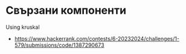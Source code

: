 # Свързани компоненти
Using kruskal
* https://www.hackerrank.com/contests/6-20232024/challenges/1-579/submissions/code/1387290673
